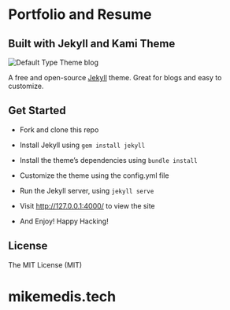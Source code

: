 # Portfolio and Resume
## Built with Jekyll and Kami Theme

![Default Type Theme blog](https://bloc-global-assets.s3.amazonaws.com/portfolio/portfolio-kami.png)

A free and open-source [Jekyll](http://jekyllrb.com) theme. Great for blogs and easy to customize.

## Get Started

+ Fork and clone this repo

+ Install Jekyll using ```gem install jekyll```

+ Install the theme’s dependencies using ```bundle install```

+ Customize the theme using the config.yml file

+ Run the Jekyll server, using ```jekyll serve```

+ Visit http://127.0.0.1:4000/ to view the site

+ And Enjoy! Happy Hacking!


## License

The MIT License (MIT)

# mikemedis.tech
